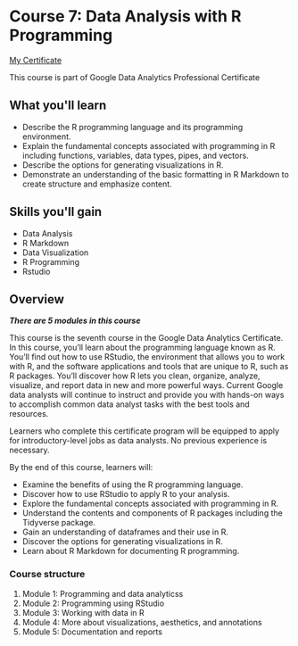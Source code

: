 # Course 7: Data Analysis with R Programming

[My Certificate](./Google_Data-Analytics_Course-7_Data-Analysis-with-R-Programming_certificate.pdf)

This course is part of Google Data Analytics Professional Certificate

## What you'll learn

- Describe the R programming language and its programming environment.
- Explain the fundamental concepts associated with programming in R including functions, variables, data types, pipes, and vectors.
- Describe the options for generating visualizations in R.
- Demonstrate an understanding of the basic formatting in R Markdown to create structure and emphasize content.

## Skills you'll gain

- Data Analysis
- R Markdown
- Data Visualization
- R Programming
- Rstudio

## Overview

***There are 5 modules in this course***

This course is the seventh course in the Google Data Analytics Certificate. In this course, you’ll learn about the programming language known as R. You’ll find out how to use RStudio, the environment that allows you to work with R, and the software applications and tools that are unique to R, such as R packages. You’ll discover how R lets you clean, organize, analyze, visualize, and report data in new and more powerful ways. Current Google data analysts will continue to instruct and provide you with hands-on ways to accomplish common data analyst tasks with the best tools and resources.

Learners who complete this certificate program will be equipped to apply for introductory-level jobs as data analysts. No previous experience is necessary.

By the end of this course, learners will:

- Examine the benefits of using the R programming language.
- Discover how to use RStudio to apply R to your analysis.
- Explore the fundamental concepts associated with programming in R.
- Understand the contents and components of R packages including the Tidyverse package.
- Gain an understanding of dataframes and their use in R.
- Discover the options for generating visualizations in R.
- Learn about R Markdown for documenting R programming.

### Course structure

1. Module 1: Programming and data analyticss
2. Module 2: Programming using RStudio
3. Module 3: Working with data in R
4. Module 4: More about visualizations, aesthetics, and annotations
5. Module 5: Documentation and reports
